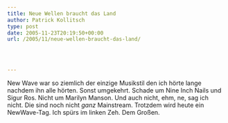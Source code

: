 ```yaml
---
title: Neue Wellen braucht das Land
author: Patrick Kollitsch
type: post
date: 2005-11-23T20:19:50+00:00
url: /2005/11/neue-wellen-braucht-das-land/




---
```

New Wave war so ziemlich der einzige Musikstil den ich h&ouml;rte lange nachdem ihn alle h&ouml;rten. Sonst umgekehrt. Schade um Nine Inch Nails und Sigur Ros. Nicht um Marilyn Manson. Und auch nicht, ehm, ne, sag ich nicht. Die sind noch nicht _ganz_ Mainstream. Trotzdem wird heute ein NewWave-Tag. Ich sp&uuml;rs im linken Zeh. Dem Gro&szlig;en.